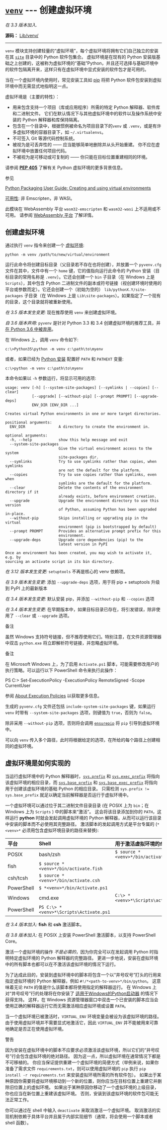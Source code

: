 # [`venv`](https://docs.python.org/zh-cn/3/library/venv.html#module-venv) --- 创建虚拟环境

_在 3.3 版本加入._

**源码：** [Lib/venv/](https://github.com/python/cpython/tree/3.12/Lib/venv/)

---

`venv` 模块支持创建轻量的“虚拟环境”，每个虚拟环境将拥有它们自己独立的安装在其 [`site`](https://docs.python.org/zh-cn/3/library/site.html#module-site) 目录中的 Python 软件包集合。 虚拟环境是在现有的 Python 安装版基础之上创建的，这被称为虚拟环境的“基础”Python，并且还可选择与基础环境中的软件包隔离开来，这样只有在虚拟环境中显式安装的软件包才是可用的。

当在一个虚拟环境内使用时，常见安装工具如 [pip](https://pypi.org/project/pip/) 将把 Python 软件包安装到虚拟环境中而无需显式地指明这一点。

虚拟环境是（主要的特性）：

- 用来包含支持一个项目（库或应用程序）所需的特定 Python 解释器、软件库和二进制文件。 它们在默认情况下与其他虚拟环境中的软件以及操作系统中安装的 Python 解释器和库保持隔离。
- 包含在一个目录中，根据惯例被命名为项目目录下的`venv` 或 `.venv`，或是有许多虚拟环境的容器目录下，如 `~/.virtualenvs`。
- 不可签入 Git 等源代码控制系统。
- 被视为是可丢弃性的 —— 应当能够简单地删除并从头开始重建。 你不应在虚拟环境中放置任何项目代码。
- 不被视为是可移动或可复制的 —— 你只能在目标位置重建相同的环境。

请参阅 [**PEP 405**](https://peps.python.org/pep-0405/) 了解有关 Python 虚拟环境的更多背景信息。

参见

[Python Packaging User Guide: Creating and using virtual environments](https://packaging.python.org/guides/installing-using-pip-and-virtual-environments/#create-and-use-virtual-environments)

[可用性](https://docs.python.org/zh-cn/3/library/intro.html#availability): 非 Emscripten，非 WASI。

此模块在 WebAssembly 平台 `wasm32-emscripten` 和 `wasm32-wasi` 上不适用或不可用。 请参阅 [WebAssembly 平台](https://docs.python.org/zh-cn/3/library/intro.html#wasm-availability) 了解详情。

## 创建虚拟环境

通过执行 `venv` 指令来创建一个 [虚拟环境](https://docs.python.org/zh-cn/3/library/venv.html#venv-def):

```
python -m venv /path/to/new/virtual/environment
```

运行此命令将创建目标目录（父目录若不存在也将创建），并放置一个 `pyvenv.cfg` 文件在其中，文件中有一个 `home` 键，它的值指向运行此命令的 Python 安装（目标目录的常用名称是 `.venv`）。它还会创建一个 `bin` 子目录（在 Windows 上是 `Scripts`），其中包含 Python 二进制文件的副本或符号链接（视创建环境时使用的平台或参数而定）。它还会创建一个（初始为空的） `lib/pythonX.Y/site-packages` 子目录（在 Windows 上是 `Lib\site-packages`）。如果指定了一个现有的目录，这个目录就将被重新使用。

_在 3.5 版本发生变更:_ 现在推荐使用 `venv` 来创建虚拟环境。

_自 3.6 版本弃用:_ `pyvenv` 是针对 Python 3.3 和 3.4 创建虚拟环境的推荐工具，并 [在 Python 3.6 中被弃用](https://docs.python.org/zh-cn/3/whatsnew/3.6.html#whatsnew36-venv)。

在 Windows 上，调用 `venv` 命令如下:

```
c:\>Python35\python -m venv c:\path\to\myenv
```

或者，如果已经为 [Python 安装](https://docs.python.org/zh-cn/3/using/windows.html#using-on-windows) 配置好 `PATH` 和 `PATHEXT` 变量:

```
c:\>python -m venv c:\path\to\myenv
```

本命令如果以 `-h` 参数运行，将显示可用的选项:

```
usage: venv [-h] [--system-site-packages] [--symlinks | --copies] [--clear]
            [--upgrade] [--without-pip] [--prompt PROMPT] [--upgrade-deps]
            ENV_DIR [ENV_DIR ...]

Creates virtual Python environments in one or more target directories.

positional arguments:
  ENV_DIR               A directory to create the environment in.

optional arguments:
  -h, --help            show this help message and exit
  --system-site-packages
                        Give the virtual environment access to the system
                        site-packages dir.
  --symlinks            Try to use symlinks rather than copies, when symlinks
                        are not the default for the platform.
  --copies              Try to use copies rather than symlinks, even when
                        symlinks are the default for the platform.
  --clear               Delete the contents of the environment directory if it
                        already exists, before environment creation.
  --upgrade             Upgrade the environment directory to use this version
                        of Python, assuming Python has been upgraded in-place.
  --without-pip         Skips installing or upgrading pip in the virtual
                        environment (pip is bootstrapped by default)
  --prompt PROMPT       Provides an alternative prompt prefix for this
                        environment.
  --upgrade-deps        Upgrade core dependencies (pip) to the
                        latest version in PyPI

Once an environment has been created, you may wish to activate it, e.g. by
sourcing an activate script in its bin directory.
```

_在 3.12 版本发生变更:_ `setuptools` 不再是核心的 venv 依赖项。

_在 3.9 版本发生变更:_ 添加 `--upgrade-deps` 选项，用于将 pip + setuptools 升级到 PyPI 上的最新版本

_在 3.4 版本发生变更:_ 默认安装 pip，并添加 `--without-pip` 和 `--copies` 选项

_在 3.4 版本发生变更:_ 在早期版本中，如果目标目录已存在，将引发错误，除非使用了 `--clear` 或 `--upgrade` 选项。

备注

虽然 Windows 支持符号链接，但不推荐使用它们。特别注意，在文件资源管理器中双击 `python.exe` 将立即解析符号链接，并忽略虚拟环境。

备注

在 Microsoft Windows 上，为了启用 `Activate.ps1` 脚本，可能需要修改用户的执行策略。可以运行以下 PowerShell 命令来执行此操作：

PS C:> Set-ExecutionPolicy -ExecutionPolicy RemoteSigned -Scope CurrentUser

参阅 [About Execution Policies](https://go.microsoft.com/fwlink/?LinkID=135170) 以获取更多信息。

生成的 `pyvenv.cfg` 文件还包括 `include-system-site-packages` 键，如果运行 `venv` 时带有 `--system-site-packages` 选项，则键值为 `true`，否则为 `false`。

除非采用 `--without-pip` 选项，否则将会调用 [`ensurepip`](https://docs.python.org/zh-cn/3/library/ensurepip.html#module-ensurepip) 将 `pip` 引导到虚拟环境中。

可以向 `venv` 传入多个路径，此时将根据给定的选项，在所给的每个路径上创建相同的虚拟环境。

## 虚拟环境是如何实现的

当运行虚拟环境中的 Python 解释器时，[`sys.prefix`](https://docs.python.org/zh-cn/3/library/sys.html#sys.prefix) 和 [`sys.exec_prefix`](https://docs.python.org/zh-cn/3/library/sys.html#sys.exec_prefix) 将指向该虚拟环境的相应目录，而 [`sys.base_prefix`](https://docs.python.org/zh-cn/3/library/sys.html#sys.base_prefix) 和 [`sys.base_exec_prefix`](https://docs.python.org/zh-cn/3/library/sys.html#sys.base_exec_prefix) 将指向用于创建该虚拟环境的基础 Python 的相应目录。 只需检测 `sys.prefix != sys.base_prefix` 就足以确定当前解释器是否运行于虚拟环境中。

一个虚拟环境可以通过位于其二进制文件目录目录 (在 POSIX 上为 `bin`；在 Windows 上为 `Scripts` ) 中的脚本来“激活”。 这会将该目录添加到你的 `PATH`，这样运行 **python** 时就会发起调用虚拟环境的 Python 解释器，从而可以运行该目录中安装的脚本而不必使用其完整路径。 激活脚本的发起调用方式是平台专属的 (`*<venv>*` 必须用包含虚拟环境目录的路径来替换):

| 平台       | Shell                                   | 用于激活虚拟环境的命令               |
| :--------- | :-------------------------------------- | :----------------------------------- |
| POSIX      | bash/zsh                                | `$ source *<venv>*/bin/activate`     |
| fish       | `$ source *<venv>*/bin/activate.fish`   |                                      |
| csh/tcsh   | `$ source *<venv>*/bin/activate.csh`    |                                      |
| PowerShell | `$ *<venv>*/bin/Activate.ps1`           |                                      |
| Windows    | cmd.exe                                 | `C:\> *<venv>*\Scripts\activate.bat` |
| PowerShell | `PS C:\> *<venv>*\Scripts\Activate.ps1` |                                      |

_在 3.4 版本加入:_ **fish** 和 **csh** 激活脚本。

_在 3.8 版本加入:_ 在 POSIX 上安装 PowerShell 激活脚本，以支持 PowerShell Core。

激活一个虚拟环境的操作 _不是必需的_，因为你完全可以在发起调用 Python 时指明特定虚拟环境的 Python 解释器的完整路径。 更进一步地说，安装在虚拟环境中的所有脚本也都可以在不激活该虚拟环境的情况下运行。

为了达成此目的，安装到虚拟环境中的脚本将包含一个以“井号叹号”打头的行用来指定虚拟环境的 Python 解释器，例如 `#!/*<path-to-venv>*/bin/python`。 这意味着无论 `PATH` 的值是什么该脚本都将使用指定的解释器运行。 在 Windows 上对“井号叹号”行的处理将在你安装了 [适用于Windows的Python启动器](https://docs.python.org/zh-cn/3/using/windows.html#launcher) 的情况下获得支持。 这样，在 Windows 资源管理器窗口中双击一个已安装的脚本应当会使用正确的解释器运行它而无需激活相应虚拟环境或设置 `PATH`。

当一个虚拟环境已被激活时，`VIRTUAL_ENV` 环境变量会被设为该虚拟环境的路径。 由于使用虚拟环境并不需要显式地激活它，因此 `VIRTUAL_ENV` 并不能被用来可靠地确定是否正在使用虚拟环境。

警告

因为安装在虚拟环境中的脚本不应要求必须激活该虚拟环境，所以它们的“井号叹号”行会包含虚拟环境的绝对路径。 因为这一点，所以虚拟环境在通常情况下都是不可移植的。 你应当保证提供重建一个虚拟环境的简便方式（举例来说，如果你准备了需求文件 `requirements.txt`，则可以使用虚拟环境的 `pip` 执行 `pip install -r requirements.txt` 来安装虚拟环境所需的所有软件包）。 如果出于某种原因你需要将虚拟环境移动到一个新的位置，则你应当在目标位置上重建它并删除旧位置上的虚拟环境。 如果出于某种原因你移动了一个虚拟环境的上级目录，你也应当在新位置上重建该虚拟环境。 否则，安装到该虚拟环境的软件包可能无法正常工作。

你可以通过在 shell 中输入 `deactivate` 来取消激活一个虚拟环境。 取消激活的实现机制依赖于具体平台并且属于内部实现细节（通常，将会使用一个脚本或者 shell 函数）。
